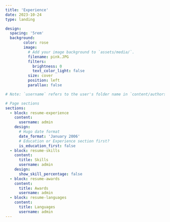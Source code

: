 ```yaml
---
title: 'Experience'
date: 2023-10-24
type: landing

design:
  spacing: '5rem'
  background:
        color: rose
        image:
          # Add your image background to `assets/media/`.
          filename: pink.JPG
          filters:
            brightness: 0
            text_color_light: false
          size: cover
          position: left
          parallax: false

# Note: `username` refers to the user's folder name in `content/authors/`

# Page sections
sections:
  - block: resume-experience
    content:
      username: admin
    design:
      # Hugo date format
      date_format: 'January 2006'
      # Education or Experience section first?
      is_education_first: false
  - block: resume-skills
    content:
      title: Skills
      username: admin
    design:
      show_skill_percentage: false
  - block: resume-awards
    content:
      title: Awards
      username: admin
  - block: resume-languages
    content:
      title: Languages
      username: admin
---
```

